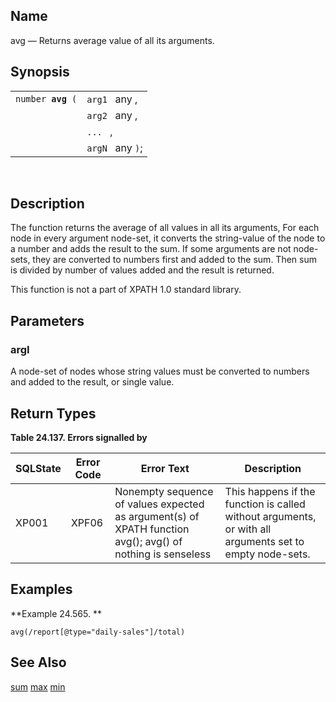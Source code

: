 <div>

<div>

</div>

<div>

## Name

avg — Returns average value of all its arguments.

</div>

<div>

## Synopsis

<div>

|                        |                  |
|------------------------|------------------|
| `number `**`avg`**` (` | `arg1 ` any ,    |
|                        | `arg2 ` any ,    |
|                        | `... ` ,         |
|                        | `argN ` any `)`; |

<div>

 

</div>

</div>

</div>

<div>

## Description

The function returns the average of all values in all its arguments, For
each node in every argument node-set, it converts the string-value of
the node to a number and adds the result to the sum. If some arguments
are not node-sets, they are converted to numbers first and added to the
sum. Then sum is divided by number of values added and the result is
returned.

This function is not a part of XPATH 1.0 standard library.

</div>

<div>

## Parameters

<div>

### argI

A node-set of nodes whose string values must be converted to numbers and
added to the result, or single value.

</div>

</div>

<div>

## Return Types

<div>

**Table 24.137. Errors signalled by**

<div>

| SQLState                              | Error Code                            | Error Text                                                                                                                                 | Description                                                                                             |
|---------------------------------------|---------------------------------------|--------------------------------------------------------------------------------------------------------------------------------------------|---------------------------------------------------------------------------------------------------------|
| <span class="errorcode">XP001 </span> | <span class="errorcode">XPF06 </span> | <span class="errortext">Nonempty sequence of values expected as argument(s) of XPATH function avg(); avg() of nothing is senseless </span> | This happens if the function is called without arguments, or with all arguments set to empty node-sets. |

</div>

</div>

  

</div>

<div>

## Examples

<div>

**Example 24.565. **

<div>

``` screen
avg(/report[@type="daily-sales"]/total)
```

</div>

</div>

  

</div>

<div>

## See Also

<a href="xpf_sum.html" class="link" title="sum">sum</a>
<a href="xpf_max.html" class="link" title="max">max</a>
<a href="xpf_min.html" class="link" title="min">min</a>

</div>

</div>
